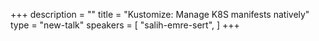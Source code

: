 +++
description = ""
title = "Kustomize: Manage K8S manifests natively"
type = "new-talk"
speakers = [
        "salih-emre-sert",
]
+++